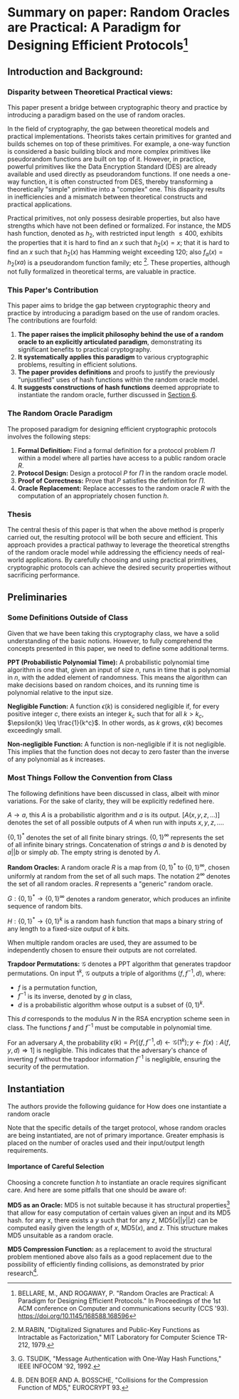 # Summary on paper: **Random Oracles are Practical: A Paradigm for Designing Efficient Protocols**[^1]

## Introduction and Background:

### Disparity between Theoretical Practical views:
This paper present a bridge between cryptographic theory and practice by introducing a paradigm based on the use of random oracles. 

In the field of cryptography, the gap between theoretical models and practical implementations. Theorists takes certain primitives for granted and  builds schemes on top of these primitives. For example, a one-way function is considered a basic building block and more complex primitives like pseudorandom functions are built on top of it. However, in practice, powerful primitives like the Data Encryption Standard (DES) are already available and used directly as pseudorandom functions. If one needs a one-way function, it is often constructed from DES, thereby transforming a theoretically "simple" primitive into a "complex" one. This disparity results in inefficiencies and a mismatch between theoretical constructs and practical applications. 

Practical primitives, not only possess desirable properties, but also have strengths which have not been defined or formalized. For instance, the MD5 hash function, denoted as $h_2$, with restricted input length $\leq 400$, exhibits the properties that it is hard to find an $x$ such that $h_2(x) = x$; that it is hard to find an $x$ such that $h_2(x)$ has Hamming weight exceeding $120$; also $f_a(x) = h_2(xa)$ is a pseudorandom function family; etc [^2]. These properties, although not fully formalized in theoretical terms, are valuable in practice.

### This Paper's Contribution

This paper aims to bridge the gap between cryptographic theory and practice by introducing a paradigm based on the use of random oracles. The contributions are fourfold:

1. **The paper raises the implicit philosophy behind the use of a random oracle to an explicitly articulated paradigm**, demonstrating its significant benefits to practical cryptography.
2. **It systematically applies this paradigm** to various cryptographic problems, resulting in efficient solutions.
3. **The paper provides definitions** and proofs to justify the previously "unjustified" uses of hash functions within the random oracle model.
4. **It suggests constructions of hash functions** deemed appropriate to instantiate the random oracle, further discussed in [Section 6](#instantiation).

### The Random Oracle Paradigm

The proposed paradigm for designing efficient cryptographic protocols involves the following steps:

1. **Formal Definition:** Find a formal definition for a protocol problem $\Pi$ within a model where all parties have access to a public random oracle $R$.
2. **Protocol Design:** Design a protocol $P$ for $\Pi$ in the random oracle model.
3. **Proof of Correctness:** Prove that $P$ satisfies the definition for $\Pi$.
4. **Oracle Replacement:** Replace accesses to the random oracle $R$ with the computation of an appropriately chosen function $h$.

### Thesis

The central thesis of this paper is that when the above method is properly carried out, the resulting protocol will be both secure and efficient. This approach provides a practical pathway to leverage the theoretical strengths of the random oracle model while addressing the efficiency needs of real-world applications. By carefully choosing and using practical primitives, cryptographic protocols can achieve the desired security properties without sacrificing performance.

## Preliminaries

### Some Definitions Outside of Class

Given that we have been taking this cryptography class, we have a solid understanding of the basic notions. However, to fully comprehend the concepts presented in this paper, we need to define some additional terms. 

**PPT (Probabilistic Polynomial Time):** A probabilistic polynomial time algorithm is one that, given an input of size $n$, runs in time that is polynomial in $n$, with the added element of randomness. This means the algorithm can make decisions based on random choices, and its running time is polynomial relative to the input size.

**Negligible Function:** A function $\epsilon(k)$ is considered negligible if, for every positive integer $c$, there exists an integer $k_c$ such that for all $k > k_c$, $\epsilon(k) \leq \frac{1}{k^c}$. In other words, as $k$ grows, $\epsilon(k)$ becomes exceedingly small.

**Non-negligible Function:** A function is non-negligible if it is not negligible. This implies that the function does not decay to zero faster than the inverse of any polynomial as $k$ increases.

### Most Things Follow the Convention from Class
The following definitions have been discussed in class, albeit with minor variations. For the sake of clarity, they will be explicitly redefined here.
<!-- albeit = even tho -->

$A \rightarrow a$, this $A$ is a probabilistic algorithm and $a$ is its output. $[A(x, y, z, \dots)]$ denotes the set of all possible outputs of $A$ when run with inputs $x, y, z, \ldots$.

$\{0, 1\}^*$ denotes the set of all finite binary strings. $\{0, 1\}^\infty$ represents the set of all infinite binary strings. Concatenation of strings $a$ and $b$ is denoted by $a||b$ or simply $ab$. The empty string is denoted by $\Lambda$.

**Random Oracles:**
A random oracle $R$ is a map from $\{0, 1\}^*$ to $\{0, 1\}^\infty$, chosen uniformly at random from the set of all such maps. The notation $2^\infty$ denotes the set of all random oracles. $R$ represents a "generic" random oracle.

$G: \{0, 1\}^* \rightarrow \{0, 1\}^\infty$ denotes a random generator, which produces an infinite sequence of random bits.

$H: \{0, 1\}^* \rightarrow \{0, 1\}^k$ is a random hash function that maps a binary string of any length to a fixed-size output of $k$ bits.

When multiple random oracles are used, they are assumed to be independently chosen to ensure their outputs are not correlated.

**Trapdoor Permutations:**
$\mathcal{G}$ denotes a PPT algorithm that generates trapdoor permutations. On input $1^k$, $\mathcal{G}$ outputs a triple of algorithms $(f, f^{-1}, d)$, where:
  - $f$ is a permutation function,
  - $f^{-1}$ is its inverse, denoted by $g$ in class,
  - $d$ is a probabilistic algorithm whose output is a subset of $\{0, 1\}^k$.

This $d$ corresponds to the modulus $N$ in the RSA encryption scheme seen in class. The functions $f$ and $f^{-1}$ must be computable in polynomial time.

For an adversary $A$, the probability $\epsilon(k) = Pr[(f, f^{-1}, d) \leftarrow \mathcal{G}(1^k); y \leftarrow f(x): A(f, y, d) \Rightarrow 1]$ is negligible. This indicates that the adversary's chance of inverting $f$ without the trapdoor information $f^{-1}$ is negligible, ensuring the security of the permutation.

## Instantiation

The authors provide the following guidance for How does one instantiate a random oracle

Note that the specific details of the target protocol, whose random oracles are being instantiated, are not of primary importance. Greater emphasis is placed on the number of oracles used and their input/output length requirements.

#### Importance of Careful Selection

Choosing a concrete function $h$ to instantiate an oracle requires significant care. And here are some pitfalls that one should be aware of:

**MD5 as an Oracle:** MD5 is not suitable because it has structural properties[^3] that allow for easy computation of certain values given an input and its MD5 hash. for any $x$, there exists a $y$ such that for any $z$, MD5($x || y || z$) can be computed easily given the length of $x$, MD5($x$), and $z$. This structure makes MD5 unsuitable as a random oracle.

**MD5 Compression Function:** as a replacement to avoid the structural problem mentioned above also fails as a good replacement due to the possibility of efficiently finding collisions, as demonstrated by prior research[^4].



[^1]: BELLARE, M., AND ROGAWAY, P. "Random Oracles are Practical: A Paradigm for Designing Efficient Protocols." In Proceedings of the 1st ACM conference on Computer and communications security (CCS '93). https://doi.org/10.1145/168588.168596

[^2]: M.RABIN, "Digitalized Signatures and Public-Key Functions as Intractable as Factorization," MIT Laboratory for Computer Science TR-212, 1979.

[^3]: G. TSUDIK, "Message Authentication with One-Way Hash Functions," IEEE INFOCOM '92, 1992.

[^4]: B. DEN BOER AND A. BOSSCHE, "Collisions for the Compression Function of MD5," EUROCRYPT 93.
